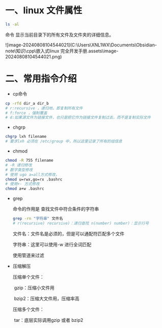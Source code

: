 # 一、linux 文件属性

```bash
ls -al
```

命令 显示当前目录下的所有文件及文件夹的详细信息。

![image-20240808104544021](C:\Users\XNL1WX\Documents\Obsidian-note\知识\cpp\嵌入式linux 完全开发手册.assets\image-20240808104544021.png)

# 二、常用指令介绍

- cp命令

```bash
cp -rfd dir_a dir_b
# r:recursive ，递归地，即复制所有文件
# f:force ，强制覆盖
# d:如果源文件为链接文件，也只是把它作为链接文件复制过去，而不是复制实际文件
```

-  chgrp

```bash
chgrp lxh filename
# 要求lxh 必须在 /etc/group 中，所以这里记录了所有的组信息
```

- chmod

```bash
chmod -R 755 filename
# -R 递归修改
# 数字类型修改
# 使用 ugo a=all方式修改， 
chmod u=rwx,go=rx .bashrc
# 使用+- 方式修改
chmod a+w .bashrc
```

- grep

  命令的作用是 查找文件中符合条件的字符串

  ```bash
  grep -rn "字符串" 文件名 
  # r(recursive) recursive)：递归查找 n(number) number)：显示行号
  ```

  文件名：文件名是必须的，但是可以通配符匹配多个文件

  字符串：这里可以使用-w 进行全词匹配

  使用管道来过滤

- 压缩解压

  压缩单个文件：

  ​	gzip：压缩小文件用

  ​	bzip2：压缩大文件用，压缩率高

  压缩多个文件：

  ​	tar：底层实际调用gzip 或者 bzip2

  











